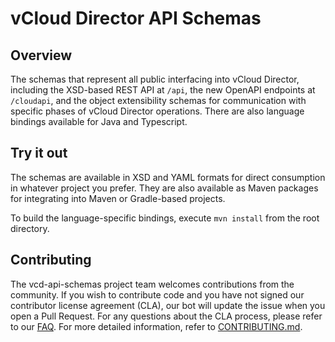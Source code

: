 

# vCloud Director API Schemas

## Overview
The schemas that represent all public interfacing into vCloud Director, including the XSD-based REST API at `/api`, the new OpenAPI endpoints at `/cloudapi`, and the object extensibility schemas for communication with specific phases of vCloud Director operations. There are also language bindings available for Java and Typescript.

## Try it out
The schemas are available in XSD and YAML formats for direct consumption in whatever project you prefer. They are also available as Maven packages for integrating into Maven or Gradle-based projects.

To build the language-specific bindings, execute `mvn install` from the root directory.

## Contributing

The vcd-api-schemas project team welcomes contributions from the community. If you wish to contribute code and you have not
signed our contributor license agreement (CLA), our bot will update the issue when you open a Pull Request. For any
questions about the CLA process, please refer to our [FAQ](https://cla.vmware.com/faq). For more detailed information,
refer to [CONTRIBUTING.md](CONTRIBUTING.md).
